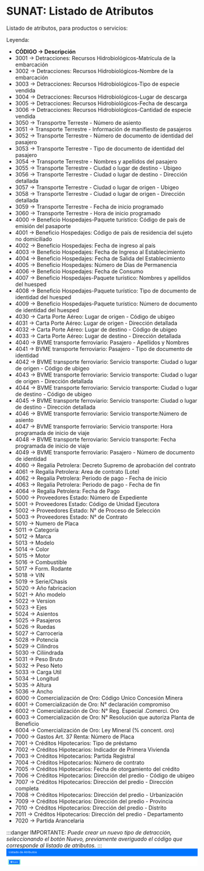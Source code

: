 # SUNAT: Listado de Atributos

Listado de atributos, para productos o servicios:

Leyenda:

* **CÓDIGO → Descripción**
* 3001 → Detracciones: Recursos Hidrobiológicos-Matrícula de la embarcación
* 3002 → Detracciones: Recursos Hidrobiológicos-Nombre de la embarcación
* 3003 → Detracciones: Recursos Hidrobiológicos-Tipo de especie vendida
* 3004 → Detracciones: Recursos Hidrobiológicos-Lugar de descarga
* 3005 → Detracciones: Recursos Hidrobiológicos-Fecha de descarga
* 3006 → Detracciones: Recursos Hidrobiológicos-Cantidad de especie vendida
* 3050 → Transportre Terreste - Número de asiento
* 3051 → Transporte Terrestre - Información de manifiesto de pasajeros
* 3052 → Transporte Terrestre - Número de documento de identidad del pasajero
* 3053 → Transporte Terrestre - Tipo de documento de identidad del pasajero
* 3054 → Transporte Terrestre - Nombres y apellidos del pasajero
* 3055 → Transporte Terrestre - Ciudad o lugar de destino - Ubigeo
* 3056 → Transporte Terrestre - Ciudad o lugar de destino - Dirección detallada
* 3057 → Transporte Terrestre - Ciudad o lugar de origen - Ubigeo
* 3058 → Transporte Terrestre - Ciudad o lugar de origen - Dirección detallada
* 3059 → Transporte Terrestre - Fecha de inicio programado
* 3060 → Transporte Terrestre - Hora de inicio programado
* 4000 → Beneficio Hospedajes-Paquete turístico: Código de país de emisión del pasaporte
* 4001 → Beneficio Hospedajes: Código de país de residencia del sujeto no domiciliado
* 4002 → Beneficio Hospedajes: Fecha de ingreso al país
* 4003 → Beneficio Hospedajes: Fecha de Ingreso al Establecimiento
* 4004 → Beneficio Hospedajes: Fecha de Salida del Establecimiento
* 4005 → Beneficio Hospedajes: Número de Días de Permanencia
* 4006 → Beneficio Hospedajes: Fecha de Consumo
* 4007 → Beneficio Hospedajes-Paquete turístico: Nombres y apellidos del huesped
* 4008 → Beneficio Hospedajes-Paquete turístico: Tipo de documento de identidad del huesped
* 4009 → Beneficio Hospedajes-Paquete turístico: Número de documento de identidad del huesped
* 4030 → Carta Porte Aéreo: Lugar de origen - Código de ubigeo
* 4031 → Carta Porte Aéreo: Lugar de origen - Dirección detallada
* 4032 → Carta Porte Aéreo: Lugar de destino - Código de ubigeo
* 4033 → Carta Porte Aéreo: Lugar de destino - Dirección detallada
* 4040 → BVME transporte ferroviario: Pasajero - Apellidos y Nombres
* 4041 → BVME transporte ferroviario: Pasajero - Tipo de documento de identidad
* 4042 → BVME transporte ferroviario: Servicio transporte: Ciudad o lugar de origen - Código de ubigeo
* 4043 → BVME transporte ferroviario: Servicio transporte: Ciudad o lugar de origen - Dirección detallada
* 4044 → BVME transporte ferroviario: Servicio transporte: Ciudad o lugar de destino - Código de ubigeo
* 4045 → BVME transporte ferroviario: Servicio transporte: Ciudad o lugar de destino - Dirección detallada
* 4046 → BVME transporte ferroviario: Servicio transporte:Número de asiento
* 4047 → BVME transporte ferroviario: Servicio transporte: Hora programada de inicio de viaje
* 4048 → BVME transporte ferroviario: Servicio transporte: Fecha programada de inicio de viaje
* 4049 → BVME transporte ferroviario: Pasajero - Número de documento de identidad
* 4060 → Regalía Petrolera: Decreto Supremo de aprobación del contrato
* 4061 → Regalía Petrolera: Area de contrato (Lote)
* 4062 → Regalía Petrolera: Periodo de pago - Fecha de inicio
* 4063 → Regalía Petrolera: Periodo de pago - Fecha de fin
* 4064 → Regalía Petrolera: Fecha de Pago
* 5000 → Proveedores Estado: Número de Expediente
* 5001 → Proveedores Estado: Código de Unidad Ejecutora
* 5002 → Proveedores Estado: N° de Proceso de Selección
* 5003 → Proveedores Estado: N° de Contrato
* 5010 → Numero de Placa
* 5011 → Categoría
* 5012 → Marca
* 5013 → Modelo
* 5014 → Color
* 5015 → Motor
* 5016 → Combustible
* 5017 → Form. Rodante
* 5018 → VIN
* 5019 → Serie/Chasis
* 5020 → Año fabricacion
* 5021 → Año modelo
* 5022 → Version
* 5023 → Ejes
* 5024 → Asientos
* 5025 → Pasajeros
* 5026 → Ruedas
* 5027 → Carroceria
* 5028 → Potencia
* 5029 → Cilindros
* 5030 → Ciliindrada
* 5031 → Peso Bruto
* 5032 → Peso Neto
* 5033 → Carga Util
* 5034 → Longitud
* 5035 → Altura
* 5036 → Ancho
* 6000 → Comercialización de Oro: Código Unico Concesión Minera
* 6001 → Comercialización de Oro: N° declaración compromiso
* 6002 → Comercialización de Oro: N° Reg. Especial .Comerci. Oro
* 6003 → Comercialización de Oro: N° Resolución que autoriza Planta de Beneficio
* 6004 → Comercialización de Oro: Ley Mineral (% concent. oro)
* 7000 → Gastos Art. 37 Renta: Número de Placa
* 7001 → Créditos Hipotecarios: Tipo de préstamo
* 7002 → Créditos Hipotecarios: Indicador de Primera Vivienda
* 7003 → Créditos Hipotecarios: Partida Registral
* 7004 → Créditos Hipotecarios: Número de contrato
* 7005 → Créditos Hipotecarios: Fecha de otorgamiento del crédito
* 7006 → Créditos Hipotecarios: Dirección del predio - Código de ubigeo
* 7007 → Créditos Hipotecarios: Dirección del predio - Dirección completa
* 7008 → Créditos Hipotecarios: Dirección del predio - Urbanización
* 7009 → Créditos Hipotecarios: Dirección del predio - Provincia
* 7010 → Créditos Hipotecarios: Dirección del predio - Distrito
* 7011 → Créditos Hipotecarios: Dirección del predio - Departamento
* 7020 →  Partida Arancelaria

:::danger IMPORTANTE:
  *Puede crear un nuevo tipo de detracción, seleccionando el botón Nuevo, previamente averiguado el código que corresponde al listado de atributos.*
:::
  ![Alt text](img/listadeatributos-1.jpeg)
